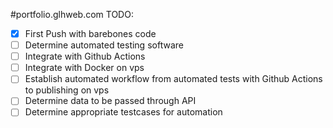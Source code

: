 #portfolio.glhweb.com
TODO:
- [x] First Push with barebones code
- [ ] Determine automated testing software
- [ ] Integrate with Github Actions
- [ ] Integrate with Docker on vps
- [ ] Establish automated workflow from automated tests with Github Actions to publishing on vps
- [ ] Determine data to be passed through API
- [ ] Determine appropriate testcases for automation